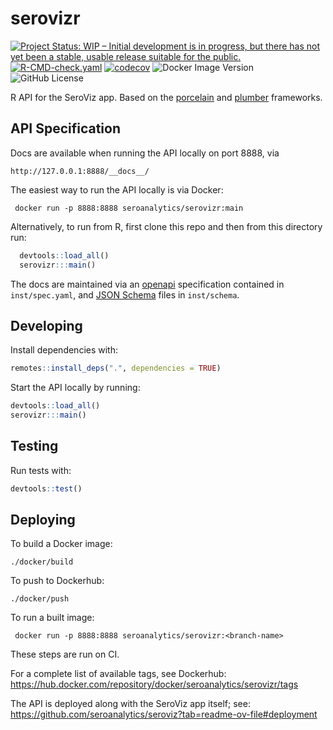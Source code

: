# serovizr

<!-- badges: start -->
[![Project Status: WIP – Initial development is in progress, but there has not yet been a stable, usable release suitable for the public.](https://www.repostatus.org/badges/latest/wip.svg)](https://www.repostatus.org/#wip)
[![R-CMD-check.yaml](https://github.com/seroanalytics/serovizr/actions/workflows/R-CMD-check.yaml/badge.svg)](https://github.com/seroanalytics/serovizr/actions/workflows/R-CMD-check.yaml)
[![codecov](https://codecov.io/gh/seroanalytics/serovizr/graph/badge.svg?token=oFACWrbYep)](https://codecov.io/gh/seroanalytics/serovizr)
![Docker Image Version](https://img.shields.io/docker/v/seroanalytics/serovizr?logo=docker)
![GitHub License](https://img.shields.io/github/license/seroanalytics/serovizr)
<!-- badges: end -->

R API for the SeroViz app. Based on the [porcelain](https://github.com/reside-ic/porcelain) and [plumber](https://github.com/rstudio/plumber) frameworks.

## API Specification
Docs are available when running the API locally on port 8888, via 
```
http://127.0.0.1:8888/__docs__/
```

The easiest way to run the API locally is via Docker:

``` 
 docker run -p 8888:8888 seroanalytics/serovizr:main
```

Alternatively, to run from R, first clone this repo and then from this directory run:

```r
  devtools::load_all()
  serovizr:::main()
```

The docs are maintained via an [openapi](https://www.openapis.org/) specification
contained in `inst/spec.yaml`, and [JSON Schema](https://json-schema.org/) files in `inst/schema`.

## Developing
Install dependencies with:

```r
remotes::install_deps(".", dependencies = TRUE)
```

Start the API locally by running:

```r
devtools::load_all()
serovizr:::main()
```

## Testing
Run tests with:

```r
devtools::test()
```

## Deploying

To build a Docker image:

``` 
./docker/build
```

To push to Dockerhub:

``` 
./docker/push
```


To run a built image:

``` 
 docker run -p 8888:8888 seroanalytics/serovizr:<branch-name>
```

These steps are run on CI.

For a complete list of available tags, see Dockerhub: 
https://hub.docker.com/repository/docker/seroanalytics/serovizr/tags

The API is deployed along with the SeroViz app itself; see:
https://github.com/seroanalytics/seroviz?tab=readme-ov-file#deployment
